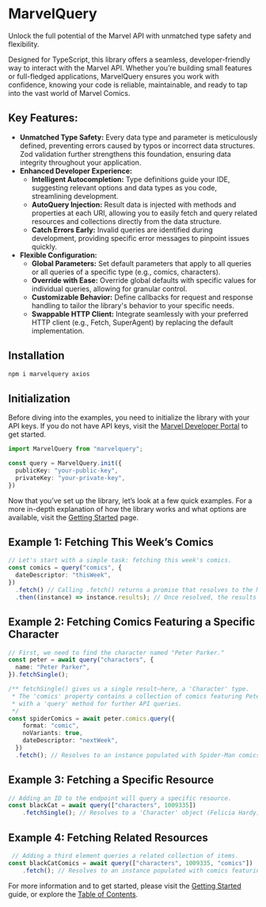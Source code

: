 # MarvelQuery

Unlock the full potential of the Marvel API with unmatched type safety and flexibility.

Designed for TypeScript, this library offers a seamless, developer-friendly way to interact with the Marvel API. Whether you’re building small features or full-fledged applications, MarvelQuery ensures you work with confidence, knowing your code is reliable, maintainable, and ready to tap into the vast world of Marvel Comics.

## **Key Features:**

- **Unmatched Type Safety:** Every data type and parameter is meticulously defined, preventing errors caused by typos or incorrect data structures. Zod validation further strengthens this foundation, ensuring data integrity throughout your application.
- **Enhanced Developer Experience:**
  - **Intelligent Autocompletion:** Type definitions guide your IDE, suggesting relevant options and data types as you code, streamlining development.
  - **AutoQuery Injection:**  Result data is injected with methods and properties at each URI, allowing you to easily fetch and query related resources and collections directly from the data structure.
  - **Catch Errors Early:** Invalid queries are identified during development, providing specific error messages to pinpoint issues quickly.
- **Flexible Configuration:**
  - **Global Parameters:** Set default parameters that apply to all queries or all queries of a specific type (e.g., comics, characters).
  - **Override with Ease:** Override global defaults with specific values for individual queries, allowing for granular control.
  - **Customizable Behavior:** Define callbacks for request and response handling to tailor the library's behavior to your specific needs.
  - **Swappable HTTP Client:** Integrate seamlessly with your preferred HTTP client (e.g., Fetch, SuperAgent) by replacing the default implementation.

## Installation

```bash npm2yarn
npm i marvelquery axios
```

## Initialization

Before diving into the examples, you need to initialize the library with your API keys. If you do not have API keys, visit the [Marvel Developer Portal](https://developer.marvel.com) to get started.

```ts
import MarvelQuery from "marvelquery";

const query = MarvelQuery.init({
  publicKey: "your-public-key",
  privateKey: "your-private-key",
})
```

Now that you’ve set up the library, let’s look at a few quick examples. For a more in-depth explanation of how the library works and what options are available, visit the [Getting Started](docs/getting-started.md) page.

## Example 1: Fetching This Week’s Comics

```ts
// Let's start with a simple task: fetching this week's comics.
const comics = query("comics", {
  dateDescriptor: "thisWeek",
})
  .fetch() // Calling .fetch() returns a promise that resolves to the MarvelQuery instance.
  .then((instance) => instance.results); // Once resolved, the results property becomes populated.
```

## Example 2: Fetching Comics Featuring a Specific Character

```ts
// First, we need to find the character named "Peter Parker."
const peter = await query("characters", {
  name: "Peter Parker",
}).fetchSingle();

/** fetchSingle() gives us a single result—here, a 'Character' type.
 * The 'comics' property contains a collection of comics featuring Peter,
 * with a 'query' method for further API queries.
 */
const spiderComics = await peter.comics.query({
    format: "comic",
    noVariants: true,
    dateDescriptor: "nextWeek",
  })
  .fetch(); // Resolves to an instance populated with Spider-Man comics.
```

## Example 3: Fetching a Specific Resource

```ts
// Adding an ID to the endpoint will query a specific resource.
const blackCat = await query(["characters", 1009335])
	.fetchSingle(); // Resolves to a 'Character' object (Felicia Hardy)
```

## Example 4: Fetching Related Resources

```ts
 // Adding a third element queries a related collection of items.
const blackCatComics = await query(["characters", 1009335, "comics"])
	.fetch(); // Resolves to an instance populated with comics featuring Felicia Hardy.
```

For more information and to get started, please visit the [Getting Started](docs/getting-started.md) guide, or explore the [Table of Contents](table-of-contents.md).
